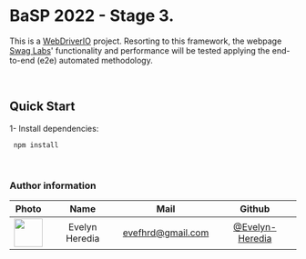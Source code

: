 # BaSP 2022 - Stage 3.

This is a [WebDriverIO](https://webdriver.io/) project. Resorting to this framework, the webpage [Swag Labs](https://www.saucedemo.com/)' functionality and performance will be tested applying the end-to-end (e2e) automated methodology.

<br>

## Quick Start

1- Install dependencies:

```console
 npm install
```
<br>

### Author information

|Photo | Name  | Mail | Github
| :-----: | :-----: | :-----: | :-----: |
<img src="https://avatars.githubusercontent.com/u/101273459?v=4" height="50" width="50">| Evelyn Heredia | evefhrd@gmail.com | [@Evelyn-Heredia](https://github.com/Evelyn-Heredia)

